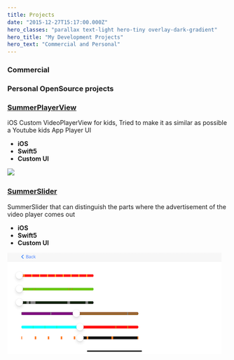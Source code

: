 ```yaml
---
title: Projects
date: "2015-12-27T15:17:00.000Z"
hero_classes: "parallax text-light hero-tiny overlay-dark-gradient"
hero_title: "My Development Projects"
hero_text: "Commercial and Personal"
---
```


### Commercial

### Personal OpenSource projects

### [SummerPlayerView](https://github.com/superbderrick/SummerPlayerView)
  iOS Custom VideoPlayerView for kids, Tried to make it as similar as possible a Youtube kids App Player UI
- **iOS**
- **Swift5**
- **Custom UI**
  
![](2.gif)
  
  
  
### [SummerSlider](https://github.com/superbderrick/SummerSlider)
  SummerSlider that can distinguish the parts where the advertisement of the video player comes out
- **iOS**
- **Swift5**
- **Custom UI**


![](ts.png)



